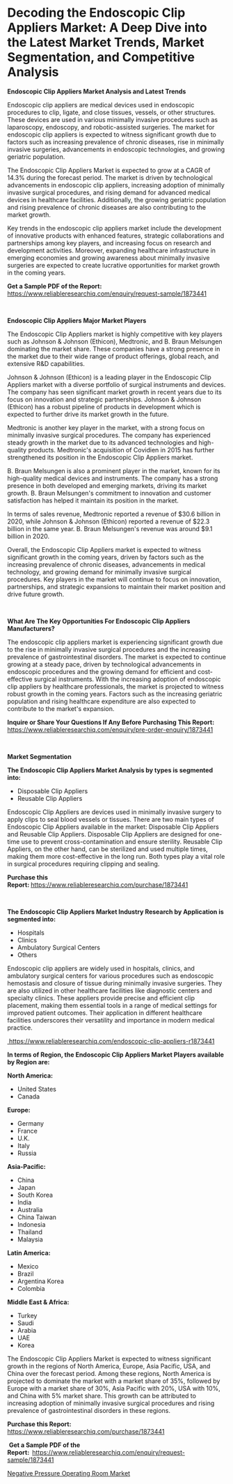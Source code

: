 <p><h1>Decoding the Endoscopic Clip Appliers Market: A Deep Dive into the Latest Market Trends, Market Segmentation, and Competitive Analysis</h1></p><p><strong>Endoscopic Clip Appliers Market Analysis and Latest Trends</strong></p>
<p><p>Endoscopic clip appliers are medical devices used in endoscopic procedures to clip, ligate, and close tissues, vessels, or other structures. These devices are used in various minimally invasive procedures such as laparoscopy, endoscopy, and robotic-assisted surgeries. The market for endoscopic clip appliers is expected to witness significant growth due to factors such as increasing prevalence of chronic diseases, rise in minimally invasive surgeries, advancements in endoscopic technologies, and growing geriatric population.</p><p>The Endoscopic Clip Appliers Market is expected to grow at a CAGR of 14.3% during the forecast period. The market is driven by technological advancements in endoscopic clip appliers, increasing adoption of minimally invasive surgical procedures, and rising demand for advanced medical devices in healthcare facilities. Additionally, the growing geriatric population and rising prevalence of chronic diseases are also contributing to the market growth.</p><p>Key trends in the endoscopic clip appliers market include the development of innovative products with enhanced features, strategic collaborations and partnerships among key players, and increasing focus on research and development activities. Moreover, expanding healthcare infrastructure in emerging economies and growing awareness about minimally invasive surgeries are expected to create lucrative opportunities for market growth in the coming years.</p></p>
<p><strong>Get a Sample PDF of the Report:&nbsp;</strong> <a href="https://www.reliableresearchiq.com/enquiry/request-sample/1873441">https://www.reliableresearchiq.com/enquiry/request-sample/1873441</a></p>
<p>&nbsp;</p>
<p><strong>Endoscopic Clip Appliers Major Market Players</strong></p>
<p><p>The Endoscopic Clip Appliers market is highly competitive with key players such as Johnson & Johnson (Ethicon), Medtronic, and B. Braun Melsungen dominating the market share. These companies have a strong presence in the market due to their wide range of product offerings, global reach, and extensive R&D capabilities.</p><p>Johnson & Johnson (Ethicon) is a leading player in the Endoscopic Clip Appliers market with a diverse portfolio of surgical instruments and devices. The company has seen significant market growth in recent years due to its focus on innovation and strategic partnerships. Johnson & Johnson (Ethicon) has a robust pipeline of products in development which is expected to further drive its market growth in the future.</p><p>Medtronic is another key player in the market, with a strong focus on minimally invasive surgical procedures. The company has experienced steady growth in the market due to its advanced technologies and high-quality products. Medtronic's acquisition of Covidien in 2015 has further strengthened its position in the Endoscopic Clip Appliers market.</p><p>B. Braun Melsungen is also a prominent player in the market, known for its high-quality medical devices and instruments. The company has a strong presence in both developed and emerging markets, driving its market growth. B. Braun Melsungen's commitment to innovation and customer satisfaction has helped it maintain its position in the market.</p><p>In terms of sales revenue, Medtronic reported a revenue of $30.6 billion in 2020, while Johnson & Johnson (Ethicon) reported a revenue of $22.3 billion in the same year. B. Braun Melsungen's revenue was around $9.1 billion in 2020.</p><p>Overall, the Endoscopic Clip Appliers market is expected to witness significant growth in the coming years, driven by factors such as the increasing prevalence of chronic diseases, advancements in medical technology, and growing demand for minimally invasive surgical procedures. Key players in the market will continue to focus on innovation, partnerships, and strategic expansions to maintain their market position and drive future growth.</p></p>
<p>&nbsp;</p>
<p><strong>What Are The Key Opportunities For Endoscopic Clip Appliers Manufacturers?</strong></p>
<p><p>The endoscopic clip appliers market is experiencing significant growth due to the rise in minimally invasive surgical procedures and the increasing prevalence of gastrointestinal disorders. The market is expected to continue growing at a steady pace, driven by technological advancements in endoscopic procedures and the growing demand for efficient and cost-effective surgical instruments. With the increasing adoption of endoscopic clip appliers by healthcare professionals, the market is projected to witness robust growth in the coming years. Factors such as the increasing geriatric population and rising healthcare expenditure are also expected to contribute to the market's expansion.</p></p>
<p><strong>Inquire or Share Your Questions If Any Before Purchasing This Report:</strong> <a href="https://www.reliableresearchiq.com/enquiry/pre-order-enquiry/1873441">https://www.reliableresearchiq.com/enquiry/pre-order-enquiry/1873441</a></p>
<p>&nbsp;</p>
<p><strong>Market Segmentation</strong></p>
<p><strong>The Endoscopic Clip Appliers Market Analysis by types is segmented into:</strong></p>
<p><ul><li>Disposable Clip Appliers</li><li>Reusable Clip Appliers</li></ul></p>
<p><p>Endoscopic Clip Appliers are devices used in minimally invasive surgery to apply clips to seal blood vessels or tissues. There are two main types of Endoscopic Clip Appliers available in the market: Disposable Clip Appliers and Reusable Clip Appliers. Disposable Clip Appliers are designed for one-time use to prevent cross-contamination and ensure sterility. Reusable Clip Appliers, on the other hand, can be sterilized and used multiple times, making them more cost-effective in the long run. Both types play a vital role in surgical procedures requiring clipping and sealing.</p></p>
<p><strong>Purchase this Report:&nbsp;</strong><a href="https://www.reliableresearchiq.com/purchase/1873441">https://www.reliableresearchiq.com/purchase/1873441</a></p>
<p>&nbsp;</p>
<p><strong>The Endoscopic Clip Appliers Market Industry Research by Application is segmented into:</strong></p>
<p><ul><li>Hospitals</li><li>Clinics</li><li>Ambulatory Surgical Centers</li><li>Others</li></ul></p>
<p><p>Endoscopic clip appliers are widely used in hospitals, clinics, and ambulatory surgical centers for various procedures such as endoscopic hemostasis and closure of tissue during minimally invasive surgeries. They are also utilized in other healthcare facilities like diagnostic centers and specialty clinics. These appliers provide precise and efficient clip placement, making them essential tools in a range of medical settings for improved patient outcomes. Their application in different healthcare facilities underscores their versatility and importance in modern medical practice.</p></p>
<p><a href="https://www.reliableresearchiq.com/endoscopic-clip-appliers-r1873441">&nbsp;https://www.reliableresearchiq.com/endoscopic-clip-appliers-r1873441</a></p>
<p><strong>In terms of Region, the Endoscopic Clip Appliers Market Players available by Region are:</strong></p>
<p>
    <p> <strong> North America: </strong>
        <ul>
            <li>United States</li>
            <li>Canada</li>
        </ul>
        </p> 
    <p> <strong> Europe: </strong>
        <ul>
            <li>Germany</li>
            <li>France</li>
            <li>U.K.</li>
            <li>Italy</li>
            <li>Russia</li>
        </ul>
        </p> 
    <p> <strong> Asia-Pacific: </strong>
        <ul>
            <li>China</li>
            <li>Japan</li>
            <li>South Korea</li>
            <li>India</li>
            <li>Australia</li>
            <li>China Taiwan</li>
            <li>Indonesia</li>
            <li>Thailand</li>
            <li>Malaysia</li>
        </ul>
        </p> 
    <p> <strong> Latin America: </strong>
        <ul>
            <li>Mexico</li>
            <li>Brazil</li>
            <li>Argentina Korea</li>
            <li>Colombia</li>
        </ul>
        </p> 
    <p> <strong> Middle East & Africa: </strong>
        <ul>
            <li>Turkey</li>
            <li>Saudi</li>
            <li>Arabia</li>
            <li>UAE</li>
            <li>Korea</li>
        </ul>
    </p>
    </p>
<p><p>The Endoscopic Clip Appliers Market is expected to witness significant growth in the regions of North America, Europe, Asia Pacific, USA, and China over the forecast period. Among these regions, North America is projected to dominate the market with a market share of 35%, followed by Europe with a market share of 30%, Asia Pacific with 20%, USA with 10%, and China with 5% market share. This growth can be attributed to increasing adoption of minimally invasive surgical procedures and rising prevalence of gastrointestinal disorders in these regions.</p></p>
<p><strong>Purchase this Report: </strong><a href="https://www.reliableresearchiq.com/purchase/1873441">https://www.reliableresearchiq.com/purchase/1873441</a></p>
<p>&nbsp;<strong>Get a Sample PDF of the Report:&nbsp;&nbsp;</strong><a href="https://www.reliableresearchiq.com/enquiry/request-sample/1873441">https://www.reliableresearchiq.com/enquiry/request-sample/1873441</a></p>
<p><strong></strong></p>
<p><p><a href="https://github.com/evanArnold06/Market-Research-Report-List-1/blob/main/negative-pressure-operating-room-market.md">Negative Pressure Operating Room Market</a></p></p>